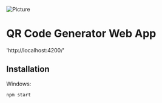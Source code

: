 ![Picture](http://www.miraway.vn/templates/webdemo/images/logo.png)

# QR Code Generator Web App
'http://localhost:4200/'

## Installation
Windows:

```sh
npm start
```
